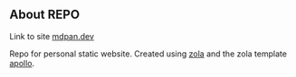 
## About REPO 
Link to site [mdpan.dev](https://mdpan.dev) 

Repo for personal static website. Created using [zola](www.github.com//zola) and the zola template [apollo](www.github.com//apollo).

